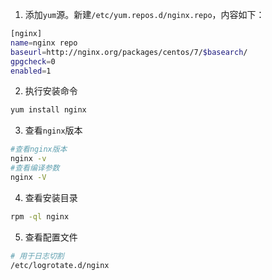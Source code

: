 1. 添加`yum`源。新建`/etc/yum.repos.d/nginx.repo`，内容如下：
```bash
[nginx]
name=nginx repo
baseurl=http://nginx.org/packages/centos/7/$basearch/
gpgcheck=0
enabled=1
```
2. 执行安装命令
```bash
yum install nginx
```
3. 查看`nginx`版本
```bash
#查看nginx版本
nginx -v
#查看编译参数
nginx -V
```
4. 查看安装目录
```bash
rpm -ql nginx
```
5. 查看配置文件
```bash
# 用于日志切割
/etc/logrotate.d/nginx
```
<!--stackedit_data:
eyJoaXN0b3J5IjpbLTI5NTU1MDA5NV19
-->
